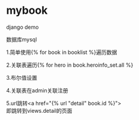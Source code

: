 # mybook
django demo

数据库mysql

1.简单使用{% for book in booklist %}遍历数据

2.关联表遍历{% for hero in book.heroinfo_set.all %}

3.布尔值设置

4.关联表在admin关联注册

5.url跳转<a href="{% url "detail" book.id %}"><br>
即跳转到views.detail的页面